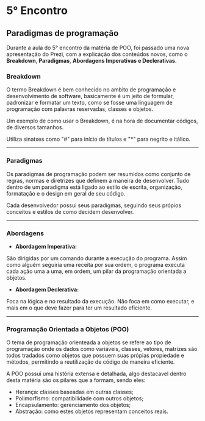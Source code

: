 # 5° Encontro
## Paradigmas de programação

Durante a aula do 5° encontro da matéria de POO, foi passado uma nova apresentação do Prezi, com a explicação dos conteúdos novos, como o **Breakdown**, **Paradigmas**, **Abordagens Imperativas e Declerativas**.

### Breakdown

O termo Breakdown é bem conhecido no ambito de programação e desenvolvimento de software, basicamente é um jeito de formular, padronizar e formatar um texto, como se fosse uma linguagem de programação com palavras reservadas, classes e objetos.

Um exemplo de como usar o Breakdown, é na hora de documentar códigos, de diversos tamanhos.

Utiliza sinatxes  como "#" para início de títulos e "*" para negrito e itálico.

---

### Paradigmas

Os paradigmas de programação podem ser resumidos como conjunto de regras, normas e diretrizes que definem a maneira de desenvolver. Tudo dentro de um paradigma está ligado ao estilo de escrita, organização, formatação e o design em geral de seu código.

Cada desenvolvedor possui seus paradigmas, seguindo seus própios conceitos e estilos de como decidem desenvolver.

---

### Abordagens

- **Abordagem Imperativa:**

São dirigidas por um comando durante a execução do programa. Assim como alguém seguiria uma receita por sua ordem, o programa executa cada ação uma a uma, em ordem, um pilar da programação orientada a objetos.

- **Abordagem Declerativa:**

Foca na lógica e no resultado da execução. Não foca em como executar, e mais em o que deve fazer para ter um resultado eficiente.

---

### Programação Orientada a Objetos (POO)

O tema de programação orienteada a objetos se refere ao tipo de programação onde os dados como variáveis, classes, vetores, matrizes são todos tradados como objetos que possuem suas própias propiedade e métodos, permitindo a reutilização de código de maneira eficiente.

A POO possui uma história extensa e detalhada, algo destacavel dentro desta matéria são os pilares que a formam, sendo eles:

- Herança: classes baseadas em outras classes;
- Polimorfismo: compatibilidade com outros objetos;
- Encapsulamento: gerenciamento dos objetos;
- Abstração: como estes objetos representam conceitos reais.
